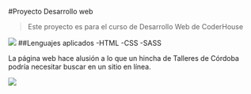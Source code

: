 #Proyecto Desarrollo web
>Este proyecto es para el curso de Desarrollo Web de CoderHouse

[![](https://res.cloudinary.com/hdsqazxtw/image/upload/v1642799651/WWW/Group_1.jpg)](http://https://res.cloudinary.com/hdsqazxtw/image/upload/v1642799651/WWW/Group_1.jpg)
##Lenguajes aplicados
-HTML
-CSS
-SASS


La página web hace alusión a lo que un hincha de Talleres de Córdoba podría necesitar buscar en un sitio en línea.

[![](https://www.clubtalleres.com.ar/wp-content/uploads/2021/09/PORTADA-5-1.jpg)](http://https://www.clubtalleres.com.ar/wp-content/uploads/2021/09/PORTADA-5-1.jpg)
